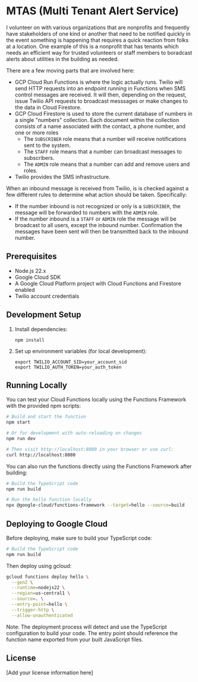 # MTAS (Multi Tenant Alert Service)

I volunteer on with various organizations that are nonprofits and frequently have stakeholders of one kind
or another that need to be notified quickly in the event something is happening that requires a quick reaction
from folks at a location. One example of this is a nonprofit that has tenants which needs an efficient way for
trusted volunteers or staff members to boradcast alerts about utilities in the building as needed.

There are a few moving parts that are involved here:

* GCP Cloud Run Functions is where the logic actually runs. Twilio will send HTTP requests into an endpoint
  running in Functions when SMS control messages are received. It will then, depending on the request, issue
  Twilio API requests to broadcast messsages or make changes to the data in Cloud Firestore.
* GCP Cloud Firestore is used to store the current database of numbers in a single "numbers" collection. Each
  document within the collection consists of a name associated with the contact, a phone number, and one or more
  roles
  * The `SUBSCRIBER` role means that a number will receive notifications sent to the system.
  * The `STAFF` role means that a number can broadcast messages to subscribers.
  * The `ADMIN` role means that a number can add and remove users and roles.
* Twilio provides the SMS infrastructure.

When an inbound message is received from Twilio, is is checked against a few different rules to determine what
action should be taken. Specifically:

* If the number inbound is not recognized or only is a `SUBSCRIBER`, the message will be forwarded to numbers
  with the `ADMIN` role.
* If the number inbound is a `STAFF` or `ADMIN` role the message will be broadcast to all users, except the
  inbound number. Confirmation the messages have been sent will then be transmitted back to the inbound number.

## Prerequisites

- Node.js 22.x
- Google Cloud SDK
- A Google Cloud Platform project with Cloud Functions and Firestore enabled
- Twilio account credentials

## Development Setup

1. Install dependencies:
   ```
   npm install
   ```

2. Set up environment variables (for local development):
   ```
   export TWILIO_ACCOUNT_SID=your_account_sid
   export TWILIO_AUTH_TOKEN=your_auth_token
   ```

## Running Locally

You can test your Cloud Functions locally using the Functions Framework with the provided npm scripts:

```bash
# Build and start the function
npm start

# Or for development with auto-reloading on changes
npm run dev

# Then visit http://localhost:8080 in your browser or use curl:
curl http://localhost:8080
```

You can also run the functions directly using the Functions Framework after building:

```bash
# Build the TypeScript code
npm run build

# Run the hello function locally
npx @google-cloud/functions-framework --target=hello --source=build
```

## Deploying to Google Cloud

Before deploying, make sure to build your TypeScript code:

```bash
# Build the TypeScript code
npm run build
```

Then deploy using gcloud:

```bash
gcloud functions deploy hello \
  --gen2 \
  --runtime=nodejs22 \
  --region=us-central1 \
  --source=. \
  --entry-point=hello \
  --trigger-http \
  --allow-unauthenticated
```

Note: The deployment process will detect and use the TypeScript configuration to build your code. The entry point should reference the function name exported from your built JavaScript files.

## License

[Add your license information here]